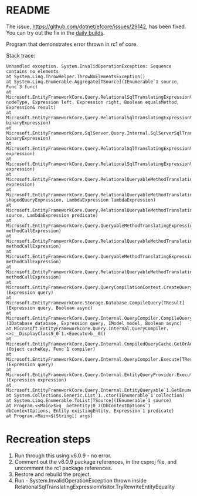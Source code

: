 # README

The issue, https://github.com/dotnet/efcore/issues/29142, has been fixed. You can try out the fix in the [daily builds](https://github.com/dotnet/efcore/blob/main/docs/DailyBuilds.md).

Program that demonstrates error thrown in rc1 ef core.

Stack trace:

```text
Unhandled exception. System.InvalidOperationException: Sequence contains no elements
at System.Linq.ThrowHelper.ThrowNoElementsException()
at System.Linq.Enumerable.Aggregate[TSource](IEnumerable`1 source, Func`3 func)
at Microsoft.EntityFrameworkCore.Query.RelationalSqlTranslatingExpressionVisitor.TryRewriteEntityEquality(ExpressionType nodeType, Expression left, Expression right, Boolean equalsMethod, Expression& result)
at Microsoft.EntityFrameworkCore.Query.RelationalSqlTranslatingExpressionVisitor.VisitBinary(BinaryExpression binaryExpression)
at Microsoft.EntityFrameworkCore.SqlServer.Query.Internal.SqlServerSqlTranslatingExpressionVisitor.VisitBinary(BinaryExpression binaryExpression)
at Microsoft.EntityFrameworkCore.Query.RelationalSqlTranslatingExpressionVisitor.TranslateInternal(Expression expression)
at Microsoft.EntityFrameworkCore.Query.RelationalSqlTranslatingExpressionVisitor.Translate(Expression expression)
at Microsoft.EntityFrameworkCore.Query.RelationalQueryableMethodTranslatingExpressionVisitor.TranslateExpression(Expression expression)
at Microsoft.EntityFrameworkCore.Query.RelationalQueryableMethodTranslatingExpressionVisitor.TranslateLambdaExpression(ShapedQueryExpression shapedQueryExpression, LambdaExpression lambdaExpression)
at Microsoft.EntityFrameworkCore.Query.RelationalQueryableMethodTranslatingExpressionVisitor.TranslateWhere(ShapedQueryExpression source, LambdaExpression predicate)
at Microsoft.EntityFrameworkCore.Query.QueryableMethodTranslatingExpressionVisitor.VisitMethodCall(MethodCallExpression methodCallExpression)
at Microsoft.EntityFrameworkCore.Query.RelationalQueryableMethodTranslatingExpressionVisitor.VisitMethodCall(MethodCallExpression methodCallExpression)
at Microsoft.EntityFrameworkCore.Query.QueryableMethodTranslatingExpressionVisitor.VisitMethodCall(MethodCallExpression methodCallExpression)
at Microsoft.EntityFrameworkCore.Query.RelationalQueryableMethodTranslatingExpressionVisitor.VisitMethodCall(MethodCallExpression methodCallExpression)
at Microsoft.EntityFrameworkCore.Query.QueryCompilationContext.CreateQueryExecutor[TResult](Expression query)
at Microsoft.EntityFrameworkCore.Storage.Database.CompileQuery[TResult](Expression query, Boolean async)
at Microsoft.EntityFrameworkCore.Query.Internal.QueryCompiler.CompileQueryCore[TResult](IDatabase database, Expression query, IModel model, Boolean async)
at Microsoft.EntityFrameworkCore.Query.Internal.QueryCompiler.<>c__DisplayClass9_0`1.<Execute>b__0()
at Microsoft.EntityFrameworkCore.Query.Internal.CompiledQueryCache.GetOrAddQuery[TResult](Object cacheKey, Func`1 compiler)
at Microsoft.EntityFrameworkCore.Query.Internal.QueryCompiler.Execute[TResult](Expression query)
at Microsoft.EntityFrameworkCore.Query.Internal.EntityQueryProvider.Execute[TResult](Expression expression)
at Microsoft.EntityFrameworkCore.Query.Internal.EntityQueryable`1.GetEnumerator()
at System.Collections.Generic.List`1..ctor(IEnumerable`1 collection)
at System.Linq.Enumerable.ToList[TSource](IEnumerable`1 source)
at Program.<<Main>$>g__GetEntity|0_7(DbContextOptions`1 dbContextOptions, Entity existingEntity, Expression`1 predicate)
at Program.<Main>$(String[] args)
```

# Recreation steps

1. Run through this using v6.0.9 - no error.
2. Comment out the v6.0.9 package references, in the csproj file, and uncomment the rc1 package references.
3. Restore and rebuild the project.
4. Run - System.InvalidOperationException thrown inside RelationalSqlTranslatingExpressionVisitor.TryRewriteEntityEquality
